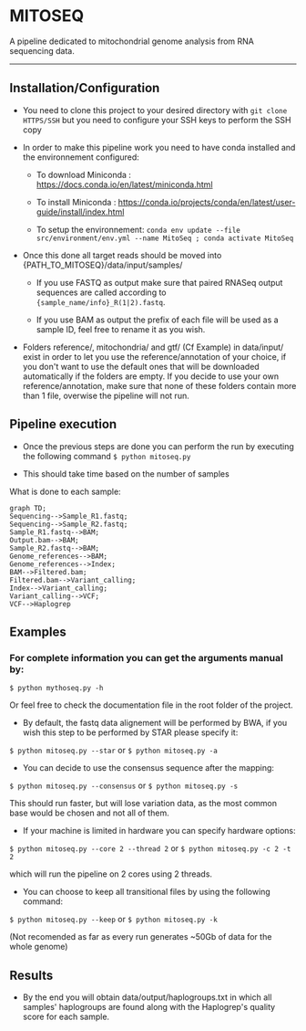 # MITOSEQ
A pipeline dedicated to mitochondrial genome analysis from RNA sequencing data.

_________
## Installation/Configuration
- You need to clone this project to your desired directory with ```git clone HTTPS/SSH``` but you need to configure your SSH keys to perform the SSH copy

- In order to make this pipeline work you need to have conda installed and the environnement configured:

    - To download Miniconda : https://docs.conda.io/en/latest/miniconda.html

    - To install Miniconda : https://conda.io/projects/conda/en/latest/user-guide/install/index.html

    - To setup the environnement: ```conda env update --file src/environment/env.yml --name MitoSeq ; conda activate MitoSeq```

- Once this done all target reads should be moved into    {PATH_TO_MITOSEQ}/data/input/samples/

    - If you use FASTQ as output make sure that paired RNASeq output sequences are called according to ```{sample_name/info}_R(1|2).fastq```.

    - If you use BAM as output the prefix of each file will be used as a sample ID, feel free to rename it as you wish.

- Folders reference/, mitochondria/ and gtf/ (Cf Example) in data/input/ exist in order to let you use the reference/annotation of your choice, if you don't want to use the default ones that will be downloaded automatically if the folders are empty. If you decide to use your own reference/annotation, make sure that none of these folders contain more than 1 file, overwise the pipeline will not run. 


## Pipeline execution
- Once the previous steps are done you can perform the run by executing the following command
```$ python mitoseq.py```

- This should take time based on the number of samples

What is done to each sample:
```mermaid
graph TD;
Sequencing-->Sample_R1.fastq;
Sequencing-->Sample_R2.fastq;
Sample_R1.fastq-->BAM;
Output.bam-->BAM;
Sample_R2.fastq-->BAM;
Genome_references-->BAM;
Genome_references-->Index;
BAM-->Filtered.bam;
Filtered.bam-->Variant_calling;
Index-->Variant_calling;
Variant_calling-->VCF;
VCF-->Haplogrep

```

## Examples
### For complete information you can get the arguments manual by:
```$ python mythoseq.py -h```

Or feel free to check the documentation file in the root folder of the project.

- By default, the fastq data alignement will be performed by BWA, if you wish this step to be performed by STAR please specify it:

```$ python mitoseq.py --star```  or  ```$ python mitoseq.py -a```

- You can decide to use the consensus sequence after the mapping:

```$ python mitoseq.py --consensus```  or  ```$ python mitoseq.py -s```

This should run faster, but will lose variation data, as the most common base would be chosen and not all of them.

- If your machine is limited in hardware you can specify hardware options:

```$ python mitoseq.py --core 2 --thread 2```  or  ```$ python mitoseq.py -c 2 -t 2```

which will run the pipeline on 2 cores using 2 threads.

- You can choose to keep all transitional files by using the following command:

```$ python mitoseq.py --keep```  or  ```$ python mitoseq.py -k```

(Not recomended as far as every run generates ~50Gb of data for the whole genome)

## Results
- By the end you will obtain data/output/haplogroups.txt in which all samples' haplogroups are found along with the Haplogrep's quality score for each sample.
